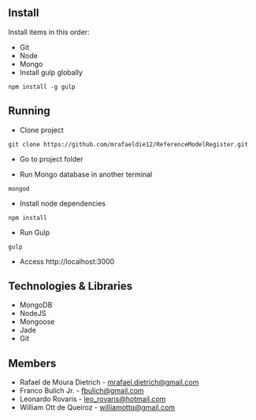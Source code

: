 ## Install

Install items in this order:

- Git
- Node
- Mongo
- Install gulp globally 
````
npm install -g gulp
````

## Running

- Clone project
```
git clone https://github.com/mrafaeldie12/ReferenceModelRegister.git
```

- Go to project folder

- Run Mongo database in another terminal
```
mongod
```

- Install node dependencies
```
npm install
```

- Run Gulp
```
gulp
```

- Access http://localhost:3000

## Technologies & Libraries

- MongoDB
- NodeJS
- Mongoose
- Jade
- Git

## Members
- Rafael de Moura Dietrich - mrafael.dietrich@gmail.com
- Franco Bulich Jr. - fbulich@gmail.com
- Leonardo Rovaris - leo_rovaris@hotmail.com
- William Ott de Queiroz - williamottq@gmail.com
